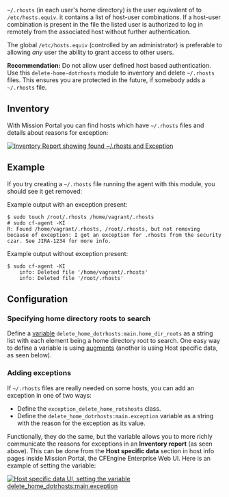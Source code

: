 `~/.rhosts` (in each user's home directory) is the user equivalent of to `/etc/hosts.equiv`. it contains a list of host-user combinations.
If a host-user combination is present in the file the listed user is authorized to log in remotely from the associated host without further authentication.

The global `/etc/hosts.equiv` (controlled by an administrator) is preferable to allowing _any_ user the ability to grant access to other users.

****Recommendation:**** Do not allow user defined host based authentication. Use this `delete-home-dotrhosts` module to inventory and delete `~/.rhosts` files. This ensures you are protected in the future, if somebody adds a `~/.rhosts` file.

## Inventory

With Mission Portal you can find hosts which have `~/.rhosts` files and details about reasons for exception:

[![Inventory Report showing found ~/.rhosts and Exception](https://raw.githubusercontent.com/cfengine/modules/master/security/delete-home-dotrhosts/media/inventory-report.png)](https://raw.githubusercontent.com/cfengine/modules/master/security/delete-home-dotrhosts/media/inventory-report.png)

## Example

If you try creating a `~/.rhosts` file running the agent with this module, you should see it get removed:

Example output with an exception present:

```
$ sudo touch /root/.rhosts /home/vagrant/.rhosts
# sudo cf-agent -KI
R: Found /home/vagrant/.rhosts, /root/.rhosts, but not removing because of exception: I got an exception for .rhosts from the security czar. See JIRA-1234 for more info.
```

Example output without exception present:

```
$ sudo cf-agent -KI
    info: Deleted file '/home/vagrant/.rhosts'
    info: Deleted file '/root/.rhosts'
```

## Configuration

### Specifying home directory roots to search

Define a [variable](https://docs.cfengine.com/docs/master/reference-language-concepts-variables.html) `delete_home_dotrhosts:main.home_dir_roots` as a string list with each element being a home directory root to search.
One easy way to define a variable is using [augments](https://docs.cfengine.com/docs/master/reference-language-concepts-augments.html#top) (another is using Host specific data, as seen below).

### Adding exceptions

If `~/.rhosts` files are really needed on some hosts, you can add an exception in one of two ways:

* Define the `exception_delete_home_rotshosts` class.
* Define the `delete_home_dotrhosts:main.exception` variable as a string with the reason for the exception as its value.

Functionally, they do the same, but the variable allows you to more richly communicate the reasons for exceptions in an **Inventory report** (as seen above).
This can be done from the **Host specific data** section in host info pages inside Mission Portal, the CFEngine Enterprise Web UI.
Here is an example of setting the variable:

[![Host specific data UI, setting the variable delete_home_dotrhosts:main.exception](https://raw.githubusercontent.com/cfengine/modules/master/security/delete-home-dotrhosts/media/host-specific-data.png)](https://raw.githubusercontent.com/cfengine/modules/master/security/delete-home-dotrhosts/media/host-specific-data.png)
